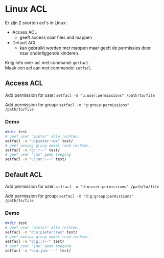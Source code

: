 # Linux ACL

Er zijn 2 soorten acl's in Linux:

- Access ACL
    - geeft access naar files and mappen
- Default ACL
    - kan gebruikt worden met mappen maar geeft de permissies door naar onderliggende kinderen.

Krijg info over acl met command: `getfacl`.  
Maak een acl aan met commando: `setfacl`.

## Access ACL

Add permission for user: `setfacl -m "u:user:permissions" /path/to/file`

Add permission for group: `setfacl -m "g:group:permissions" /path/to/file `

### Demo

```bash
mkdir test
# geef user "pieter" alle rechten.
setfacl -m "u:pieter:rwx" test/
# geef owning group enkel read rechten.
setfacl -m "g::r--" test/
# geef user "jan" geen toegang
setfacl -m "u:jan:---" test/
```

## Default ACL

Add permission for user: `setfacl -m "d:u:user:permissions" /path/to/file`

Add permission for group: `setfacl -m "d:g:group:permissions" /path/to/file `

### Demo

```bash
mkdir test
# geef user "pieter" alle rechten.
setfacl -m "d:u:pieter:rwx" test/
# geef owning group enkel read rechten.
setfacl -m "d:g::r--" test/
# geef user "jan" geen toegang
setfacl -m "d:u:jan:---" test/